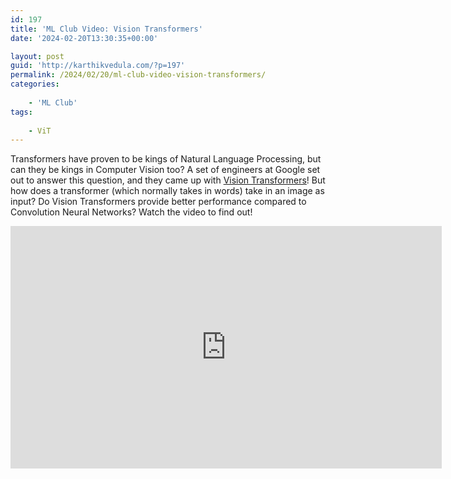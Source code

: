 ```yaml
---
id: 197
title: 'ML Club Video: Vision Transformers'
date: '2024-02-20T13:30:35+00:00'

layout: post
guid: 'http://karthikvedula.com/?p=197'
permalink: /2024/02/20/ml-club-video-vision-transformers/
categories:
    
    - 'ML Club'
tags:
    
    - ViT
---
```


Transformers have proven to be kings of Natural Language Processing, but can they be kings in Computer Vision too? A set of engineers at Google set out to answer this question, and they came up with [Vision Transformers](https://arxiv.org/pdf/2010.11929.pdf)! But how does a transformer (which normally takes in words) take in an image as input? Do Vision Transformers provide better performance compared to Convolution Neural Networks? Watch the video to find out!

<iframe allow="accelerometer; autoplay; clipboard-write; encrypted-media; gyroscope; picture-in-picture; web-share" allowfullscreen="" frameborder="0" height="388" loading="lazy" referrerpolicy="strict-origin-when-cross-origin" src="https://www.youtube.com/embed/U0Hb8nCCOIY?feature=oembed" title="ML Club Video: Vision Transformers" width="690"></iframe>

